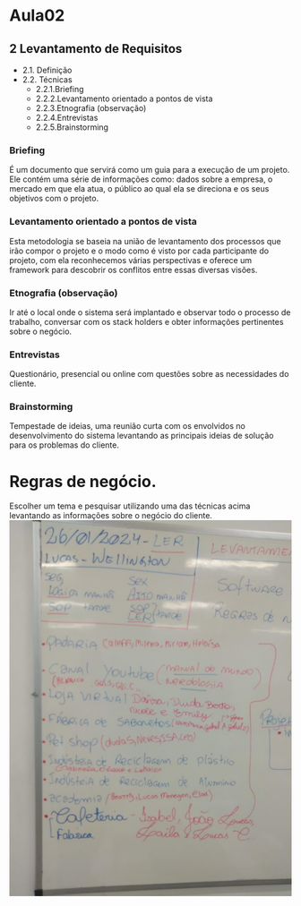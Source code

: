 # Aula02

## 2 Levantamento de Requisitos
- 2.1. Definição
- 2.2. Técnicas
    - 2.2.1.Briefing
    - 2.2.2.Levantamento orientado a pontos de vista
    - 2.2.3.Etnografia (observação)
    - 2.2.4.Entrevistas
    - 2.2.5.Brainstorming

### Briefing
É um documento que servirá como um guia para a execução de um projeto. Ele contém uma série de informações como: dados sobre a empresa, o mercado em que ela atua, o público ao qual ela se direciona e os seus objetivos com o projeto.
### Levantamento orientado a pontos de vista
Esta metodologia se baseia na união de levantamento dos processos que irão compor o projeto e o modo como é visto por cada participante do projeto, com ela reconhecemos várias perspectivas e oferece um framework para descobrir os conflitos entre essas diversas visões.
### Etnografia (observação)
Ir até o local onde o sistema será implantado e observar todo o processo de trabalho, conversar com os stack holders e obter informações pertinentes sobre o negócio.
### Entrevistas
Questionário, presencial ou online com questões sobre as necessidades do cliente.
### Brainstorming
Tempestade de ideias, uma reunião curta com os envolvidos no desenvolvimento do sistema levantando as principais ideias de solução para os problemas do cliente.

# Regras de negócio.
Escolher um tema e pesquisar utilizando uma das técnicas acima levantando as informações sobre o negócio do cliente.
![lousa](./lousa.jpg)
